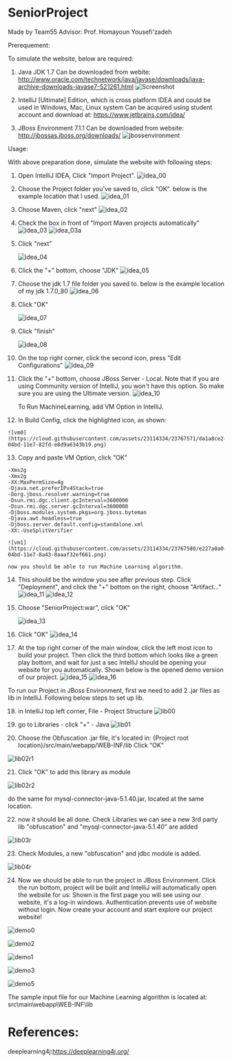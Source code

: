 # SeniorProject
Made by Team55 Advisor: Prof. Homayoun Yousefi'zadeh

Prerequement:


To simulate the website, below are required:

1. Java JDK 1.7
    Can be downloaded from webite: 
    http://www.oracle.com/technetwork/java/javase/downloads/java-archive-downloads-javase7-521261.html
    ![Screenshot](https://cloud.githubusercontent.com/assets/23114334/21918854/6b1d50d8-d90a-11e6-9f40-eef8acdaa23f.png)

2. IntelliJ [Ultimate] Edition, which is cross platform IDEA and could be used in Windows, Mac, Linux system
    Can be acquired using student account and download at:
    https://www.jetbrains.com/idea/

3. JBoss Environment 7.1.1
    Can be downloaded from website:
    http://jbossas.jboss.org/downloads/
    ![jbossenvironment](https://cloud.githubusercontent.com/assets/23114334/21919583/42a63984-d910-11e6-8c73-55208d2566fa.png)

Usage:


With above preparation done, simulate the website with following steps:


1.  Open IntelliJ IDEA, Click "Import Project".
    ![idea_00](https://cloud.githubusercontent.com/assets/23114334/21919800/08b9a5f6-d912-11e6-8427-1ae2bb9c61ad.png)

2.  Choose the Project folder you've saved to, click "OK".
    below is the example location that I used.
    ![idea_01](https://cloud.githubusercontent.com/assets/23114334/21919819/211a6b30-d912-11e6-9244-00bc0618fbdc.png)

3.  Choose Maven, click "next"
    ![idea_02](https://cloud.githubusercontent.com/assets/23114334/21919879/6f392626-d912-11e6-8b04-2001fc08cf5d.png)

4.  Check the box in front of "Import Maven projects automatically"
    ![idea_03](https://cloud.githubusercontent.com/assets/23114334/21919891/7994532a-d912-11e6-9a75-805b9716a0c4.png)
    ![idea_03a](https://cloud.githubusercontent.com/assets/23114334/21919910/8a92d57a-d912-11e6-9930-04006ef44fea.png)

5.  Click "next"

    ![idea_04](https://cloud.githubusercontent.com/assets/23114334/21919931/c58e097e-d912-11e6-8822-9a404d35cdde.png)

6.  Click the "+" bottom, choose "JDK"
    ![idea_05](https://cloud.githubusercontent.com/assets/23114334/21919942/dca1076a-d912-11e6-801a-17ed260b9d14.png)

7.  Choose the jdk 1.7 file folder you saved to.
    below is the example location of my jdk 1.7.0_80
    ![idea_06](https://cloud.githubusercontent.com/assets/23114334/21919952/eed99938-d912-11e6-9c19-124d4f84600f.png)

8.  Click "OK"

    ![idea_07](https://cloud.githubusercontent.com/assets/23114334/21919969/0cc8142e-d913-11e6-9b96-fbda02c7766d.png)

9.  Click "finish"

    ![idea_08](https://cloud.githubusercontent.com/assets/23114334/21919980/20e515f6-d913-11e6-9d35-8815033c9a4b.png)

10. On the top right corner, click the second icon, press "Edit Configurations"
    ![idea_09](https://cloud.githubusercontent.com/assets/23114334/21919988/2d9a51d0-d913-11e6-97ed-d0be819947b7.png)

11. Click the "+" bottom, choose JBoss Server - Local.
    Note that if you are using Community version of IntelliJ, you won't have this option.
    So make sure you are using the Ultimate version.
    ![idea_10](https://cloud.githubusercontent.com/assets/23114334/21920019/5a8656c6-d913-11e6-8996-8f0a0bb71358.png)

    To Run MachineLearning, add VM Option in IntelliJ.

12.  In Build Config, click the highlighted icon, as shown:

    ![vm0](https://cloud.githubusercontent.com/assets/23114334/23767571/da1a8ce2-04bd-11e7-82fd-e8d9a6343b19.png)

13.  Copy and paste VM Option, click "OK"

    -Xms2g
    -Xmx2g
    -XX:MaxPermSize=4g
    -Djava.net.preferIPv4Stack=true
    -Dorg.jboss.resolver.warning=true
    -Dsun.rmi.dgc.client.gcInterval=3600000
    -Dsun.rmi.dgc.server.gcInterval=3600000
    -Djboss.modules.system.pkgs=org.jboss.byteman
    -Djava.awt.headless=true
    -Djboss.server.default.config=standalone.xml
    -XX:-UseSplitVerifier

    ![vm1](https://cloud.githubusercontent.com/assets/23114334/23767580/e227a0a0-04bd-11e7-8a43-8aaaf32ef661.png)

    now you should be able to run Machine Learning algorithm.

14. This should be the window you see after previous step.
    Click "Deployment", and click the "+" bottom on the right, choose "Artifact..."
    ![idea_11](https://cloud.githubusercontent.com/assets/23114334/21920052/8a761de4-d913-11e6-9e24-20df17d85cd4.png)
    ![idea_12](https://cloud.githubusercontent.com/assets/23114334/21920071/a6ef5792-d913-11e6-9e01-ad5328e1e229.png)

15. Choose "SeniorProject:war", click "OK"

    ![idea_13](https://cloud.githubusercontent.com/assets/23114334/21920081/c1ce90f0-d913-11e6-97ba-89f848cde10e.png)

16. Click "OK"
    ![idea_14](https://cloud.githubusercontent.com/assets/23114334/21920095/d17f8e96-d913-11e6-99f8-d70cced705b4.png)

17. At the top right corner of the main window, click the left most icon to build your project.
    Then click the third bottom which looks like a green play bottom,
    and wait for just a sec IntelliJ should be opening your website for you automatically.
    Shown below is the opened demo version of our project.
    ![idea_15](https://cloud.githubusercontent.com/assets/23114334/21920107/e08af6f0-d913-11e6-8239-181c1ef59467.png)
    ![idea_16](https://cloud.githubusercontent.com/assets/23114334/21920157/27013ed2-d914-11e6-923d-1146084bdcfd.png)

To run our Project in JBoss Environment,
first we need to add 2 .jar files as lib in IntelliJ.
Following below steps to set up lib.

18.  in IntelliJ top left corner, File - Project Structure
    ![lib00](https://cloud.githubusercontent.com/assets/23114334/22007888/412ea442-dc2b-11e6-88b2-76573bdc7095.png)


19.  go to Libraries - click "+" - Java
    ![lib01](https://cloud.githubusercontent.com/assets/23114334/22007922/92b585c4-dc2b-11e6-8f68-52fe782c3e38.png)


20.  Choose the Obfuscation .jar file, it's located in:
    {Project root location}/src/main/webapp/WEB-INF/lib
    Click "OK"

   ![lib02r1](https://cloud.githubusercontent.com/assets/23114334/23768142/e07a3aa4-04bf-11e7-9333-4c5599678787.png)


21.  Click "OK" to add this library as module

   ![lib02r2](https://cloud.githubusercontent.com/assets/23114334/23768153/e87733d8-04bf-11e7-869b-e6986f858cd7.png)


do the same for mysql-connector-java-5.1.40.jar, located at the same location. 

22.  now it should be all done.
    Check Libraries we can see a new 3rd party lib "obfuscation" and "mysql-connector-java-5.1.40" are added

   ![lib03r](https://cloud.githubusercontent.com/assets/23114334/23768268/540ae522-04c0-11e7-9315-7d43cc9764e1.png)


23.  Check Modules, a new "obfuscation" and jdbc module is added.

   ![lib04r](https://cloud.githubusercontent.com/assets/23114334/23768327/750e9480-04c0-11e7-8931-4ca14c1ce12b.png)


24.  Now we should be able to run the project in JBoss Environment.
    Click the run bottom, project will be built and IntelliJ will automatically open the website for us:
    Shown is the first page you will see using our website, it's a log-in windows.
    Authentication prevents use of website without login. 
    Now create your account and start explore our project website!
    
    
   ![demo0](https://cloud.githubusercontent.com/assets/23114334/23768508/2224b712-04c1-11e7-9727-006269a25ea8.png)

   ![demo2](https://cloud.githubusercontent.com/assets/23114334/23768525/371fde80-04c1-11e7-9a32-5dd3167113b1.png)
    
   ![demo1](https://cloud.githubusercontent.com/assets/23114334/23768516/2b870d78-04c1-11e7-9142-d622a6eb12c7.png)
    
   ![demo3](https://cloud.githubusercontent.com/assets/23114334/23768535/3c7ad3d0-04c1-11e7-9e3f-ecbb430373ba.png)
    
   ![demo5](https://cloud.githubusercontent.com/assets/23114334/23770123/ad4a5bee-04c6-11e7-80df-389dafc38d92.png)

   The sample input file for our Machine Learning algorithm is located at:
    src\main\webapp\WEB-INF\lib
    
    
   # References:
    
   deeplearning4j:https://deeplearning4j.org/
